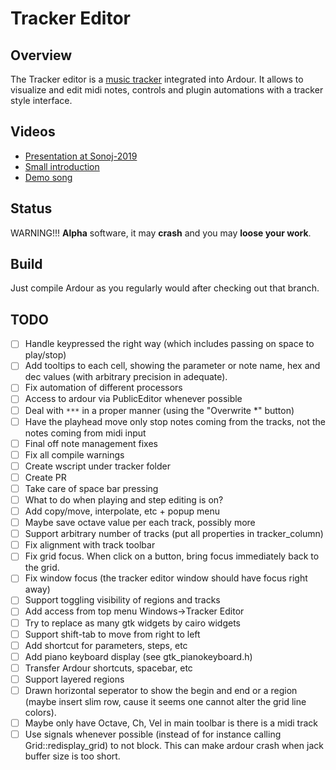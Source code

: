 # Tracker Editor

## Overview

The Tracker editor is a [music tracker](https://en.wikipedia.org/wiki/Music_tracker)
integrated into Ardour. It allows to visualize and edit midi notes, controls and
plugin automations with a tracker style interface.

## Videos

- [Presentation at Sonoj-2019](https://media.ccc.de/v/sonoj2019-1909-tracker-pianoroll) 
- [Small introduction](https://lbry.tv/@ngeiswei:d/Tracker-inside-Ardour:9)
- [Demo song](https://lbry.tv/@ngeiswei:d/Tracker-in-Ardour.-Song-demo,-blend-of-audio-and-midi-tracks:e)

## Status

WARNING!!! **Alpha** software, it may **crash** and you may **loose your work**.

## Build

Just compile Ardour as you regularly would after checking out that branch.

## TODO

- [ ] Handle keypressed the right way (which includes passing on space to play/stop)
- [ ] Add tooltips to each cell, showing the parameter or note name, hex and
      dec values (with arbitrary precision in adequate).
- [ ] Fix automation of different processors
- [ ] Access to ardour via PublicEditor whenever possible
- [ ] Deal with `***` in a proper manner (using the  "Overwrite *" button)
- [ ] Have the playhead move only stop notes coming from the tracks, not the
      notes coming from midi input
- [ ] Final off note management fixes
- [ ] Fix all compile warnings
- [ ] Create wscript under tracker folder
- [ ] Create PR
- [ ] Take care of space bar pressing
- [ ] What to do when playing and step editing is on?
- [ ] Add copy/move, interpolate, etc + popup menu
- [ ] Maybe save octave value per each track, possibly more
- [ ] Support arbitrary number of tracks (put all properties in tracker_column)
- [ ] Fix alignment with track toolbar
- [ ] Fix grid focus. When click on a button, bring focus immediately back to
      the grid.
- [ ] Fix window focus (the tracker editor window should have focus right away)
- [ ] Support toggling visibility of regions and tracks
- [ ] Add access from top menu Windows->Tracker Editor
- [ ] Try to replace as many gtk widgets by cairo widgets
- [ ] Support shift-tab to move from right to left
- [ ] Add shortcut for parameters, steps, etc
- [ ] Add piano keyboard display (see gtk_pianokeyboard.h)
- [ ] Transfer Ardour shortcuts, spacebar, etc
- [ ] Support layered regions
- [ ] Drawn horizontal seperator to show the begin and end or a region (maybe
      insert slim row, cause it seems one cannot alter the grid line colors).
- [ ] Maybe only have Octave, Ch, Vel in main toolbar is there is a midi track
- [ ] Use signals whenever possible (instead of for instance calling
      Grid::redisplay_grid) to not block. This can make ardour crash when jack
      buffer size is too short.
